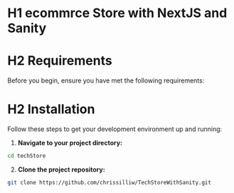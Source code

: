 # H1 ecommrce Store with NextJS and Sanity

# H2 Requirements

Before you begin, ensure you have met the following requirements:


# H2 Installation

Follow these steps to get your development environment up and running:

1. <strong>Navigate to your project directory:</strong>
  
  ```bash
  cd techStore
  ```
2. <strong>Clone the project repository:</strong>

```bash
git clone https://github.com/chrissilliw/TechStoreWithSanity.git
```

